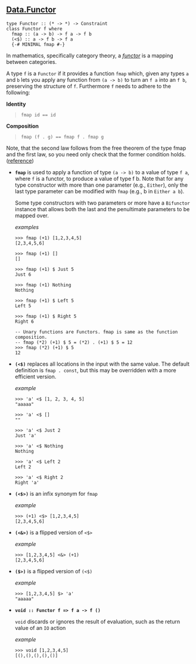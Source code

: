 ## [Data.Functor](https://hackage.haskell.org/package/base-4.18.1.0/docs/Data-Functor.html)

```
type Functor :: (* -> *) -> Constraint
class Functor f where
  fmap :: (a -> b) -> f a -> f b
  (<$) :: a -> f b -> f a
  {-# MINIMAL fmap #-}
```

In mathematics, specifically category theory, a [*functor*](https://en.wikipedia.org/wiki/Functor)
is a mapping between categories.

A type `f` is a `Functor` if it provides a function `fmap` which, 
given any types `a` and `b` lets you apply any function from `(a -> b)` 
to turn an `f a` into an `f b`, preserving the structure of `f`.
Furthermore `f` needs to adhere to the following:

**Identity**
> `fmap id == id`

**Composition**
> `fmap (f . g) == fmap f . fmap g`

Note, that the second law follows from the free theorem of the type fmap and the first law,
so you need only check that the former condition holds.
([reference](https://www.schoolofhaskell.com/user/edwardk/snippets/fmap))

* **`fmap`** is used to apply a function of type `(a -> b)` to a value of type `f a`,
where `f` is a functor, to produce a value of type f b.
Note that for any type constructor with more than one parameter (e.g., `Either`),
only the last type parameter can be modified with `fmap` (e.g., b in `Either a b`).

  Some type constructors with two parameters or more have a `Bifunctor` instance
that allows both the last and the penultimate parameters to be mapped over.

  *examples*

  ```
  >>> fmap (+1) [1,2,3,4,5]
  [2,3,4,5,6]

  >>> fmap (+1) []
  []

  >>> fmap (+1) $ Just 5
  Just 6

  >>> fmap (+1) Nothing
  Nothing

  >>> fmap (+1) $ Left 5
  Left 5

  >>> fmap (+1) $ Right 5
  Right 6

  -- Unary functions are Functors. fmap is same as the function composition.
  -- fmap (*2) (+1) $ 5 = (*2) . (+1) $ 5 = 12
  >>> fmap (*2) (+1) $ 5
  12
  ```

* **`(<$)`** replaces all locations in the input with the same value.
The default definition is `fmap . const`, but this may be overridden with a more efficient version.

  *example*
  ```
  >>> 'a' <$ [1, 2, 3, 4, 5]
  "aaaaa"
  
  >>> 'a' <$ []
  ""
  
  >>> 'a' <$ Just 2
  Just 'a'
  
  >>> 'a' <$ Nothing
  Nothing
  
  >>> 'a' <$ Left 2
  Left 2
  
  >>> 'a' <$ Right 2
  Right 'a'
  ```

* **`(<$>)`** is an infix synonym for `fmap`

  *example*
  ```
  >>> (+1) <$> [1,2,3,4,5]
  [2,3,4,5,6]
  ```

* **`(<&>)`** is a flipped version of `<$>`

  *example*
  ```
  >>> [1,2,3,4,5] <&> (+1)
  [2,3,4,5,6]
  ```

* **`($>)`** is a flipped version of `(<$)`

  *example*
  ```
  >>> [1,2,3,4,5] $> 'a'
  "aaaaa"
  ```

* **`void :: Functor f => f a -> f () `**

  `void` discards or ignores the result of evaluation, such as the return value of an `IO` action

  *example*
  ```
  >>> void [1,2,3,4,5]
  [(),(),(),(),()]
  ```



